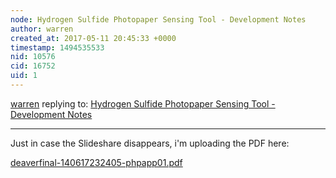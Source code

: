 ```yaml
---
node: Hydrogen Sulfide Photopaper Sensing Tool - Development Notes
author: warren
created_at: 2017-05-11 20:45:33 +0000
timestamp: 1494535533
nid: 10576
cid: 16752
uid: 1
---
```




[warren](../profile/warren) replying to: [Hydrogen Sulfide Photopaper Sensing Tool - Development Notes](../notes/ewilder/06-16-2014/hydrogen-sulfide-photopaper-sensing-tool-development-notes)

----
Just in case the Slideshare disappears, i'm uploading the PDF here:


<a href="https://publiclab.org/system/images/photos/000/020/421/original/deaverfinal-140617232405-phpapp01.pdf"><i class="fa fa-file"></i> deaverfinal-140617232405-phpapp01.pdf</a>

